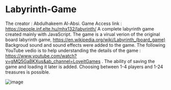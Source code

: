 # Labyrinth-Game
The creator : Abdulhakeem Al-Absi.
Game Access link : https://people.inf.elte.hu/mhx132/labyrinth/
A complete labyrinth game created mainly with JavaScript.
The game is a virual verion of the original board labyrinth game,  https://en.wikipedia.org/wiki/Labyrinth_(board_game)
Backgroud sound and sound effects were added to the game.
The following YouTube vedio is to help understanding the details of the game : https://www.youtube.com/watch?v=gMQ5GaBKXus&ab_channel=LoveitGames .
The ability of saving the game and loading it later is added.
Choosing between 1-4 players and 1-24 treasures is possible.

![image](https://user-images.githubusercontent.com/80693393/148645765-663c79e8-936a-4c96-84cf-b5d380b68340.png)

